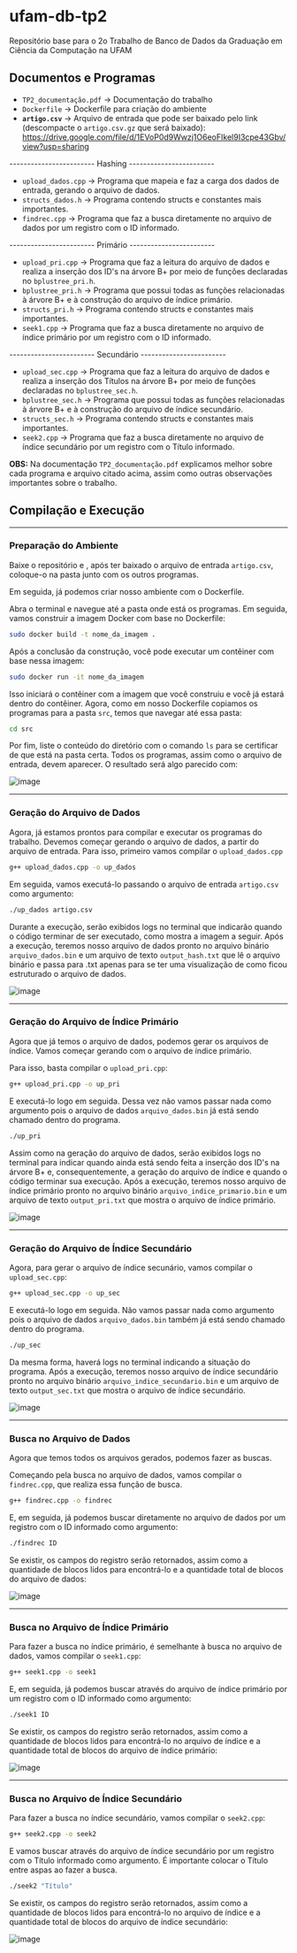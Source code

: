 # ufam-db-tp2

Repositório base para o 2o Trabalho de Banco de Dados da Graduação em Ciência da Computação na UFAM

## Documentos e Programas

- ```TP2_documentação.pdf``` -> Documentação do trabalho
- ```Dockerfile``` -> Dockerfile para criação do ambiente
- **```artigo.csv```** -> Arquivo de entrada que pode ser baixado pelo link (descompacte o ``artigo.csv.gz`` que será baixado): https://drive.google.com/file/d/1EVoP0d9Wwzj1O6eoFIkel9I3cpe43Gbv/view?usp=sharing

------------------------ Hashing ------------------------

- ```upload_dados.cpp``` -> Programa que mapeia e faz a carga dos dados de entrada, gerando o arquivo de dados.
- ```structs_dados.h``` -> Programa contendo structs e constantes mais importantes.
- ```findrec.cpp``` -> Programa que faz a busca diretamente no arquivo de dados por um registro com o ID informado.

------------------------ Primário ------------------------

- ```upload_pri.cpp``` -> Programa que faz a leitura do arquivo de dados e realiza a inserção dos ID's na árvore B+ por meio de funções declaradas no ```bplustree_pri.h```.
- ```bplustree_pri.h``` -> Programa que possui todas as funções relacionadas à árvore B+ e à construção do arquivo de índice primário.
- ```structs_pri.h``` -> Programa contendo structs e constantes mais importantes.
- ```seek1.cpp``` -> Programa que faz a busca diretamente no arquivo de índice primário por um registro com o ID informado.

------------------------ Secundário ------------------------

- ```upload_sec.cpp``` -> Programa que faz a leitura do arquivo de dados e realiza a inserção dos Títulos na árvore B+ por meio de funções declaradas no ```bplustree_sec.h```.
- ```bplustree_sec.h``` -> Programa que possui todas as funções relacionadas à árvore B+ e à construção do arquivo de índice secundário.
- ```structs_sec.h``` -> Programa contendo structs e constantes mais importantes.
- ```seek2.cpp``` -> Programa que faz a busca diretamente no arquivo de índice secundário por um registro com o Título informado.

**OBS:** Na documentação ```TP2_documentação.pdf``` explicamos melhor sobre cada programa e arquivo citado acima, assim como outras observações importantes sobre o trabalho.

## Compilação e Execução

----------------------------------------------------------------------------------------

### Preparação do Ambiente

Baixe o repositório e , após ter baixado o arquivo de entrada ```artigo.csv```, coloque-o na pasta junto com os outros programas.

Em seguida, já podemos criar nosso ambiente com o Dockerfile.

Abra o terminal e navegue até a pasta onde está os programas. Em seguida, vamos construir a imagem Docker com base no Dockerfile:

```Bash
sudo docker build -t nome_da_imagem .
```

Após a conclusão da construção, você pode executar um contêiner com base nessa imagem:

```Bash
sudo docker run -it nome_da_imagem
```

Isso iniciará o contêiner com a imagem que você construiu e você já estará dentro do contêiner. Agora, como em nosso Dockerfile copiamos os programas para a pasta ```src```, temos que navegar até essa pasta:

```Bash
cd src
```

Por fim, liste o conteúdo do diretório com o comando ```ls``` para se certificar de que está na pasta certa. Todos os programas, assim como o arquivo de entrada, devem aparecer. O resultado será algo parecido com:

![image](https://github.com/NathSantos/tp2_Nathalia_Alice_Igor/assets/63311872/a0970150-b3d0-402c-bc35-8c2445382e2a)

----------------------------------------------------------------------------------------

### Geração do Arquivo de Dados

Agora, já estamos prontos para compilar e executar os programas do trabalho. Devemos começar gerando o arquivo de dados, a partir do arquivo de entrada. Para isso, primeiro vamos compilar o ```upload_dados.cpp```

```Bash
g++ upload_dados.cpp -o up_dados
```

Em seguida, vamos executá-lo passando o arquivo de entrada ```artigo.csv``` como argumento:

```Bash
./up_dados artigo.csv
```

Durante a execução, serão exibidos logs no terminal que indicarão quando o código terminar de ser executado, como mostra a imagem a seguir. Após a execução, teremos nosso arquivo de dados pronto no arquivo binário ```arquivo_dados.bin``` e um arquivo de texto ```output_hash.txt``` que lê o arquivo binário e passa para .txt apenas para se ter uma visualização de como ficou estruturado o arquivo de dados.

![image](https://github.com/NathSantos/tp2_Nathalia_Alice_Igor/assets/63311872/1e7d581a-f572-4815-a1ae-efa849fcddb9)

----------------------------------------------------------------------------------------

### Geração do Arquivo de Índice Primário

Agora que já temos o arquivo de dados, podemos gerar os arquivos de índice. Vamos começar gerando com o arquivo de índice primário.

Para isso, basta compilar o ```upload_pri.cpp```:

```Bash
g++ upload_pri.cpp -o up_pri
```

E executá-lo logo em seguida. Dessa vez não vamos passar nada como argumento pois o arquivo de dados ```arquivo_dados.bin``` já está sendo chamado dentro do programa.

```Bash
./up_pri
```

Assim como na geração do arquivo de dados, serão exibidos logs no terminal para indicar quando ainda está sendo feita a inserção dos ID's na árvore B+ e, consequentemente, a geração do arquivo de índice e quando o código terminar sua execução. Após a execução, teremos nosso arquivo de índice primário pronto no arquivo binário ```arquivo_indice_primario.bin``` e um arquivo de texto ```output_pri.txt``` que mostra o arquivo de índice primário.

![image](https://github.com/NathSantos/tp2_Nathalia_Alice_Igor/assets/63311872/d669dd29-da30-4455-bd19-3705844e1ee6)

----------------------------------------------------------------------------------------

### Geração do Arquivo de Índice Secundário

Agora, para gerar o arquivo de índice secunário, vamos compilar o ```upload_sec.cpp```:

```Bash
g++ upload_sec.cpp -o up_sec
```

E executá-lo logo em seguida. Não vamos passar nada como argumento pois o arquivo de dados ```arquivo_dados.bin``` também já está sendo chamado dentro do programa.

```Bash
./up_sec
```

Da mesma forma, haverá logs no terminal indicando a situação do programa. Após a execução, teremos nosso arquivo de índice secundário pronto no arquivo binário ```arquivo_indice_secundario.bin``` e um arquivo de texto ```output_sec.txt``` que mostra o arquivo de índice secundário.

![image](https://github.com/NathSantos/tp2_Nathalia_Alice_Igor/assets/63311872/1a69a9e8-4579-4522-9554-dbacb7d144f3)

----------------------------------------------------------------------------------------

### Busca no Arquivo de Dados

Agora que temos todos os arquivos gerados, podemos fazer as buscas.

Começando pela busca no arquivo de dados, vamos compilar o ```findrec.cpp```, que realiza essa função de busca.

```Bash
g++ findrec.cpp -o findrec
```

E, em seguida, já podemos buscar diretamente no arquivo de dados por um registro com o ID informado como argumento:

```Bash
./findrec ID
```

Se existir, os campos do registro serão retornados, assim como a quantidade de blocos lidos para encontrá-lo e a quantidade total de blocos do arquivo de dados:

![image](https://github.com/NathSantos/tp2_Nathalia_Alice_Igor/assets/63311872/71c6fc91-4261-40df-aa1f-762afbf6ef36)

----------------------------------------------------------------------------------------

### Busca no Arquivo de Índice Primário

Para fazer a busca no índice primário, é semelhante à busca no arquivo de dados, vamos compilar o ```seek1.cpp```:

```Bash
g++ seek1.cpp -o seek1
```

E, em seguida, já podemos buscar através do arquivo de índice primário por um registro com o ID informado como argumento:

```Bash
./seek1 ID
```

Se existir, os campos do registro serão retornados, assim como a quantidade de blocos lidos para encontrá-lo no arquivo de índice e a quantidade total de blocos do arquivo de índice primário:

![image](https://github.com/NathSantos/tp2_Nathalia_Alice_Igor/assets/63311872/3c72fd31-ed1e-45eb-8ec8-cc33a172316e)

----------------------------------------------------------------------------------------

### Busca no Arquivo de Índice Secundário

Para fazer a busca no índice secundário, vamos compilar o ```seek2.cpp```:

```Bash
g++ seek2.cpp -o seek2
```

E vamos buscar através do arquivo de índice secundário por um registro com o Título informado como argumento. É importante colocar o Título entre aspas ao fazer a busca.

```Bash
./seek2 "Título"
```

Se existir, os campos do registro serão retornados, assim como a quantidade de blocos lidos para encontrá-lo no arquivo de índice e a quantidade total de blocos do arquivo de índice secundário:

![image](https://github.com/NathSantos/tp2_Nathalia_Alice_Igor/assets/63311872/8dfda94c-a37b-4857-b943-a917d71ba169)




